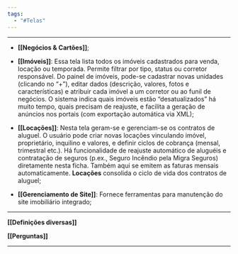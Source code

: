```yaml
---
tags:
  - "#Telas"
---
```

---
- **[[Negócios & Cartões]]**;

- **[[Imóveis]]**: Essa tela lista todos os imóveis cadastrados para venda, locação ou temporada. Permite filtrar por tipo, status ou corretor responsável. Do painel de imóveis, pode-se cadastrar novas unidades (clicando no “+”), editar dados (descrição, valores, fotos e características) e atribuir cada imóvel a um corretor ou ao funil de negócios. O sistema indica quais imóveis estão “desatualizados” há muito tempo, quais precisam de reajuste, e facilita a geração de anúncios nos portais (com exportação automática via XML);

- **[[Locações]]**: Nesta tela geram-se e gerenciam-se os contratos de aluguel. O usuário pode criar novas locações vinculando imóvel, proprietário, inquilino e valores, e definir ciclos de cobrança (mensal, trimestral etc.). Há funcionalidade de reajuste automático de aluguéis e contratação de seguros (p.ex., Seguro Incêndio pela Migra Seguros) diretamente nesta ficha. Também aqui se emitem as faturas mensais automaticamente. **Locações** consolida o ciclo de vida dos contratos de aluguel;

- **[[Gerenciamento de Site]]**: Fornece ferramentas para manutenção do site imobiliário integrado;
---

**[[Definições diversas]]**

**[[Perguntas]]**

---
